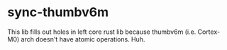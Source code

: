 # sync-thumbv6m
This lib fills out holes in left core rust lib because thumbv6m (i.e. Cortex-M0) arch doesn't have atomic operations. Huh.
